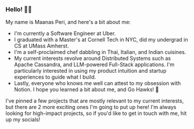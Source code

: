 ### Hello! 👋🏽

My name is Maanas Peri, and here's a bit about me:
- I'm currently a Software Engineer at Uber.
- I graduated with a Master's at Cornell Tech in NYC, did my undergrad in CS at UMass Amherst.
- I'm a self-proclaimed chef dabbling in Thai, Italian, and Indian cuisines.
- My current interests revolve around Distributed Systems such as Apache Cassandra, and LLM-powered Full-Stack applications. I'm particularly interested in using my product intuition and startup experiences to guide what I build.
- Lastly, everyone who knows me well can attest to my obsession with Notion. I hope you learned a bit about me, and Go Hawks! 🏈 

I've pinned a few projects that are mostly relevant to my current interests, but there are 2 more exciting ones I'm going to put up here! I'm always looking for high-impact projects, so if you'd like to get in touch with me, hit up my socials!
